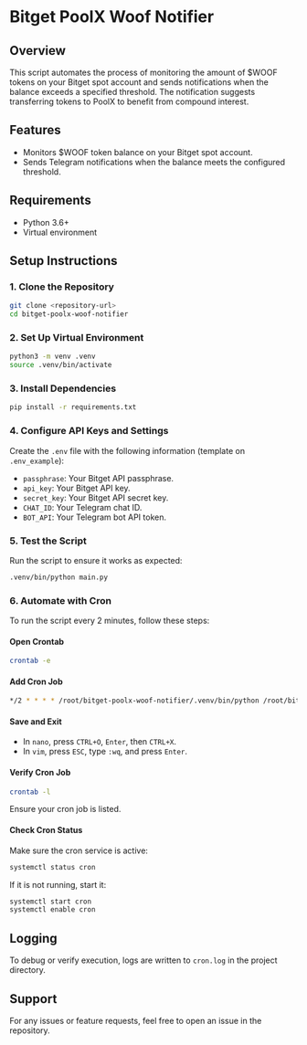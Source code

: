 # Bitget PoolX Woof Notifier

## Overview
This script automates the process of monitoring the amount of $WOOF tokens on your Bitget spot account and sends notifications when the balance exceeds a specified threshold. The notification suggests transferring tokens to PoolX to benefit from compound interest.

## Features
- Monitors $WOOF token balance on your Bitget spot account.
- Sends Telegram notifications when the balance meets the configured threshold.

## Requirements
- Python 3.6+
- Virtual environment

## Setup Instructions

### 1. Clone the Repository
```bash
git clone <repository-url>
cd bitget-poolx-woof-notifier
```

### 2. Set Up Virtual Environment
```bash
python3 -m venv .venv
source .venv/bin/activate
```

### 3. Install Dependencies
```bash
pip install -r requirements.txt
```

### 4. Configure API Keys and Settings
Create the `.env` file with the following information (template on `.env_example`):
- `passphrase`: Your Bitget API passphrase.
- `api_key`: Your Bitget API key.
- `secret_key`: Your Bitget API secret key.
- `CHAT_ID`: Your Telegram chat ID.
- `BOT_API`: Your Telegram bot API token.

### 5. Test the Script
Run the script to ensure it works as expected:
```bash
.venv/bin/python main.py
```

### 6. Automate with Cron
To run the script every 2 minutes, follow these steps:

#### Open Crontab
```bash
crontab -e
```

#### Add Cron Job
```bash
*/2 * * * * /root/bitget-poolx-woof-notifier/.venv/bin/python /root/bitget-poolx-woof-notifier/main.py >> /root/bitget-poolx-woof-notifier/cron.log 2>&1
```

#### Save and Exit
- In `nano`, press `CTRL+O`, `Enter`, then `CTRL+X`.
- In `vim`, press `ESC`, type `:wq`, and press `Enter`.

#### Verify Cron Job
```bash
crontab -l
```
Ensure your cron job is listed.

#### Check Cron Status
Make sure the cron service is active:
```bash
systemctl status cron
```
If it is not running, start it:
```bash
systemctl start cron
systemctl enable cron
```

## Logging
To debug or verify execution, logs are written to `cron.log` in the project directory.

## Support
For any issues or feature requests, feel free to open an issue in the repository.


